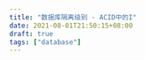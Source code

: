 ```yaml
---
title: "数据库隔离级别 - ACID中的I"
date: 2021-08-01T21:50:15+08:00
draft: true
tags: ["database"]
---
```




